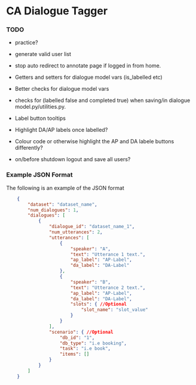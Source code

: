 # CA Dialogue Tagger
### TODO
- practice?

- generate valid user list

- stop auto redirect to annotate page if logged in from home.

- Getters and setters for dialogue model vars (is_labelled etc)
- Better checks for dialogue model vars
- checks for (labelled false and completed true) when saving/in dialogue model.py/utilities.py.

- Label button tooltips
- Highlight DA/AP labels once labelled?
- Colour code or otherwise highlight the AP and DA labele buttons differently?

- on/before shutdown logout and save all users?
### Example JSON Format
The following is an example of the JSON format
```json
    {
        "dataset": "dataset_name",
        "num_dialogues": 1,
        "dialogues": [
            {
                "dialogue_id": "dataset_name_1",
                "num_utterances": 2,
                "utterances": [
                    {
                        "speaker": "A",
                        "text": "Utterance 1 text.",
                        "ap_label": "AP-Label",
                        "da_label": "DA-Label"
                    },
                    {
                        "speaker": "B",
                        "text": "Utterance 2 text.",
                        "ap_label": "AP-Label",
                        "da_label": "DA-Label",
                        "slots": { //Optional
                            "slot_name": "slot_value"
                        }
                    }
                ],
                "scenario": { //Optional
                    "db_id": "1",
                    "db_type": "i.e booking",
                    "task": "i.e book",
                    "items": []
                }
            }
        ]
    }
```
